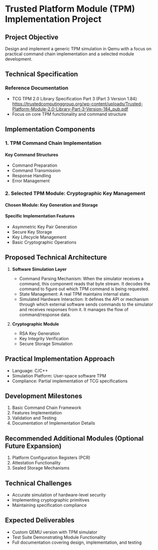 # Trusted Platform Module (TPM) Implementation Project

## Project Objective
Design and implement a generic TPM simulation in Qemu with a focus on practical command chain implementation and a selected module development.

## Technical Specification
### Reference Documentation
- TCG TPM 2.0 Library Specification Part 3 (Part 3 Version 1.84) https://trustedcomputinggroup.org/wp-content/uploads/Trusted-Platform-Module-2.0-Library-Part-3-Version-184_pub.pdf
- Focus on core TPM functionality and command structure

## Implementation Components

### 1. TPM Command Chain Implementation
#### Key Command Structures
- Command Preparation
- Command Transmission
- Response Handling
- Error Management

### 2. Selected TPM Module: Cryptographic Key Management
#### Chosen Module: Key Generation and Storage

#### Specific Implementation Features
- Asymmetric Key Pair Generation
- Secure Key Storage
- Key Lifecycle Management
- Basic Cryptographic Operations

## Proposed Technical Architecture
1. **Software Simulation Layer**
   - Command Parsing Mechanism: When the simulator receives a command, this component reads that byte stream. It decodes the command to figure out which TPM command is being requested.
   - State Management: A real TPM maintains internal state.
   - Simulated Hardware Interaction: It defines the API or mechanism through which external software sends commands to the simulator and receives responses from it. It manages the flow of command/response data.

2. **Cryptographic Module**
   - RSA Key Generation
   - Key Integrity Verification
   - Secure Storage Simulation

## Practical Implementation Approach
- Language: C/C++
- Simulation Platform: User-space software TPM
- Compliance: Partial implementation of TCG specifications

## Development Milestones
1. Basic Command Chain Framework
2. Features Implementation
3. Validation and Testing
4. Documentation of Implementation Details

## Recommended Additional Modules (Optional Future Expansion)
1. Platform Configuration Registers (PCR)
2. Attestation Functionality
3. Sealed Storage Mechanisms

## Technical Challenges
- Accurate simulation of hardware-level security
- Implementing cryptographic primitives
- Maintaining specification compliance

## Expected Deliverables
- Custom QEMU version with TPM simulator
- Test Suite Demonstrating Module Functionality
- Full documentation covering design, implementation, and testing
